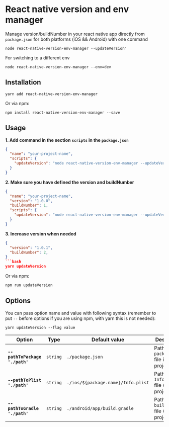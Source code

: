 
# React native version and env manager

Manage version/buildNumber in your react native app directly from `package.json` for both platforms (iOS && Android) with one command
```
node react-native-version-env-manager --updateVersion'
```

For switching to a different env
```
node react-native-version-env-manager --env=dev
```

## Installation
```
yarn add react-native-version-env-manager
```

Or via npm:
```
npm install react-native-version-env-manager --save
```

## Usage
**1. Add command in the section `scripts` in the `package.json`**
```json
{
  "name": "your-project-name",
  "scripts": {
    "updateVersion": "node react-native-version-env-manager --updateVersion",
  }
}
```

**2. Make sure you have defined the version and buildNumber**
```json
{
  "name": "your-project-name",
  "version": "1.0.0",
  "buildNumber": 1,
  "scripts": {
    "updateVersion": "node react-native-version-env-manager --updateVersion",
  }
}
```

**3. Increase version when needed**
```json
{
  "version": "1.0.1",
  "buildNumber": 2,
}
```bash
yarn updateVersion
```

Or via npm:
```bash
npm run updateVersion
```
## Options
You can pass option name and value with following syntax (remember to put `--` before options if you are using npm, with yarn this is not needed):
```
yarn updateVersion --flag value
```

| **Option** | **Type** | **Default value** | **Description** |
|------------|----------|-------------------|-----------------|
| **`--pathToPackage './path'`** | `string` | `./package.json` | Path to `package.json` file in your project. |
| **`--pathToPlist './path'`** | `string` | `./ios/${package.name}/Info.plist` | Path to `Info.plist` file (ios project). |
| **`--pathToGradle './path'`** | `string` | `./android/app/build.gradle` | Path to `build.gradle` file (android project). |